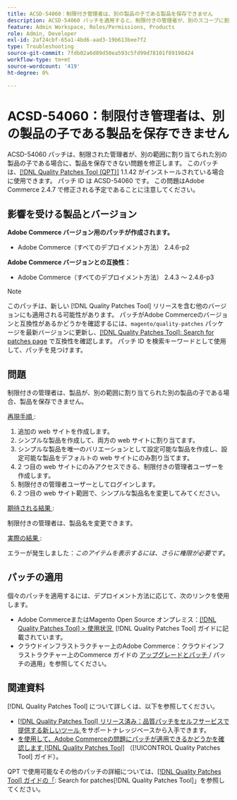 ```yaml
---
title: ACSD-54060：制限付き管理者は、別の製品の子である製品を保存できません
description: ACSD-54060 パッチを適用すると、制限付きの管理者が、別のスコープに割り当てられた別の商品の子である場合に、商品を保存できないAdobe Commerceの問題を修正できます。
feature: Admin Workspace, Roles/Permissions, Products
role: Admin, Developer
exl-id: 2af24cbf-65a1-4bd6-aad3-19b613bee7f2
type: Troubleshooting
source-git-commit: 7fdb02a6d89d50ea593c5fd99d78101f89198424
workflow-type: tm+mt
source-wordcount: '419'
ht-degree: 0%

---
```


# ACSD-54060：制限付き管理者は、別の製品の子である製品を保存できません

ACSD-54060 パッチは、制限された管理者が、別の範囲に割り当てられた別の製品の子である場合に、製品を保存できない問題を修正します。 このパッチは、[[!DNL Quality Patches Tool (QPT)]](https://experienceleague.adobe.com/ja/docs/commerce-operations/tools/quality-patches-tool/quality-patches-tool-to-self-serve-quality-patches) 1.1.42 がインストールされている場合に使用できます。 パッチ ID は ACSD-54060 です。 この問題はAdobe Commerce 2.4.7 で修正される予定であることに注意してください。

## 影響を受ける製品とバージョン

**Adobe Commerce バージョン用のパッチが作成されます。**

* Adobe Commerce（すべてのデプロイメント方法） 2.4.6-p2

**Adobe Commerce バージョンとの互換性：**

* Adobe Commerce（すべてのデプロイメント方法） 2.4.3 ～ 2.4.6-p3

>[!NOTE]
>
>このパッチは、新しい [!DNL Quality Patches Tool] リリースを含む他のバージョンにも適用される可能性があります。 パッチがAdobe Commerceのバージョンと互換性があるかどうかを確認するには、`magento/quality-patches` パッケージを最新バージョンに更新し、[[!DNL Quality Patches Tool]: Search for patches page](https://experienceleague.adobe.com/tools/commerce-quality-patches/index.html?lang=ja) で互換性を確認します。 パッチ ID を検索キーワードとして使用して、パッチを見つけます。

## 問題

制限付きの管理者は、製品が、別の範囲に割り当てられた別の製品の子である場合、製品を保存できません。

<u> 再現手順 </u>:

1. 追加の web サイトを作成します。
1. シンプルな製品を作成して、両方の web サイトに割り当てます。
1. シンプルな製品を唯一のバリエーションとして設定可能な製品を作成し、設定可能な製品をデフォルトの web サイトにのみ割り当てます。
1. 2 つ目の web サイトにのみアクセスできる、制限付きの管理者ユーザーを作成します。
1. 制限付きの管理者ユーザーとしてログインします。
1. 2 つ目の web サイト範囲で、シンプルな製品名を変更してみてください。

<u> 期待される結果 </u>:

制限付きの管理者は、製品名を変更できます。

<u> 実際の結果 </u>:

エラーが発生しました：*このアイテムを表示するには、さらに権限が必要です*。

## パッチの適用

個々のパッチを適用するには、デプロイメント方法に応じて、次のリンクを使用します。

* Adobe CommerceまたはMagento Open Source オンプレミス：[[!DNL Quality Patches Tool] > 使用状況 &#x200B;](/help/tools/quality-patches-tool/usage.md) [!DNL Quality Patches Tool] ガイドに記載されています。
* クラウドインフラストラクチャー上のAdobe Commerce：クラウドインフラストラクチャー上のCommerce ガイドの [&#x200B; アップグレードとパッチ &#x200B;](https://experienceleague.adobe.com/docs/commerce-cloud-service/user-guide/develop/upgrade/apply-patches.html?lang=ja)/ パッチの適用」を参照してください。

## 関連資料

[!DNL Quality Patches Tool] について詳しくは、以下を参照してください。

* [[!DNL Quality Patches Tool]  リリース済み：品質パッチをセルフサービスで提供する新しいツール &#x200B;](https://experienceleague.adobe.com/ja/docs/commerce-operations/tools/quality-patches-tool/quality-patches-tool-to-self-serve-quality-patches) をサポートナレッジベースから入手できます。
* [&#x200B; を使用して、Adobe Commerceの問題にパッチが適用できるかどうかを確認します  [!DNL Quality Patches Tool]](/help/tools/quality-patches-tool/patches-available-in-qpt/check-patch-for-magento-issue-with-magento-quality-patches.md) （[!UICONTROL Quality Patches Tool] ガイド）。


QPT で使用可能なその他のパッチの詳細については、[[!DNL Quality Patches Tool] ガイドの「](https://experienceleague.adobe.com/tools/commerce-quality-patches/index.html?lang=ja): Search for patches[!DNL Quality Patches Tool]」を参照してください。

